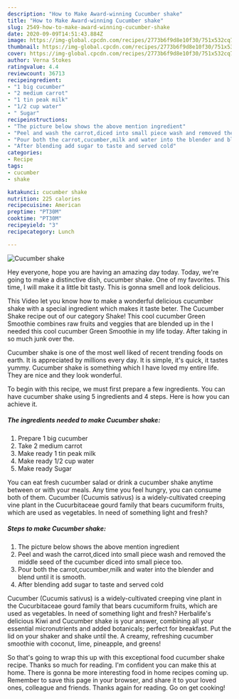```yaml
---
description: "How to Make Award-winning Cucumber shake"
title: "How to Make Award-winning Cucumber shake"
slug: 2549-how-to-make-award-winning-cucumber-shake
date: 2020-09-09T14:51:43.884Z
image: https://img-global.cpcdn.com/recipes/2773b6f9d8e10f30/751x532cq70/cucumber-shake-recipe-main-photo.jpg
thumbnail: https://img-global.cpcdn.com/recipes/2773b6f9d8e10f30/751x532cq70/cucumber-shake-recipe-main-photo.jpg
cover: https://img-global.cpcdn.com/recipes/2773b6f9d8e10f30/751x532cq70/cucumber-shake-recipe-main-photo.jpg
author: Verna Stokes
ratingvalue: 4.4
reviewcount: 36713
recipeingredient:
- "1 big cucumber"
- "2 medium carrot"
- "1 tin peak milk"
- "1/2 cup water"
- " Sugar"
recipeinstructions:
- "The picture below shows the above mention ingredient"
- "Peel and wash the carrot,diced into small piece wash and removed the middle seed of the cucumber diced into small piece too."
- "Pour both the carrot,cucumber,milk and water into the blender and blend until it is smooth."
- "After blending add sugar to taste and served cold"
categories:
- Recipe
tags:
- cucumber
- shake

katakunci: cucumber shake 
nutrition: 225 calories
recipecuisine: American
preptime: "PT30M"
cooktime: "PT30M"
recipeyield: "3"
recipecategory: Lunch

---
```



![Cucumber shake](https://img-global.cpcdn.com/recipes/2773b6f9d8e10f30/751x532cq70/cucumber-shake-recipe-main-photo.jpg)

Hey everyone, hope you are having an amazing day today. Today, we're going to make a distinctive dish, cucumber shake. One of my favorites. This time, I will make it a little bit tasty. This is gonna smell and look delicious.

This Video let you know how to make a wonderful delicious cucumber shake with a special ingredient which makes it taste beter. The Cucumber Shake recipe out of our category Shake! This cool cucumber Green Smoothie combines raw fruits and veggies that are blended up in the I needed this cool cucumber Green Smoothie in my life today. After taking in so much junk over the.

Cucumber shake is one of the most well liked of recent trending foods on earth. It is appreciated by millions every day. It is simple, it's quick, it tastes yummy. Cucumber shake is something which I have loved my entire life. They are nice and they look wonderful.


To begin with this recipe, we must first prepare a few ingredients. You can have cucumber shake using 5 ingredients and 4 steps. Here is how you can achieve it.

<!--inarticleads1-->

##### The ingredients needed to make Cucumber shake:

1. Prepare 1 big cucumber
1. Take 2 medium carrot
1. Make ready 1 tin peak milk
1. Make ready 1/2 cup water
1. Make ready  Sugar


You can eat fresh cucumber salad or drink a cucumber shake anytime between or with your meals. Any time you feel hungry, you can consume both of them. Cucumber (Cucumis sativus) is a widely-cultivated creeping vine plant in the Cucurbitaceae gourd family that bears cucumiform fruits, which are used as vegetables. In need of something light and fresh? 

<!--inarticleads2-->

##### Steps to make Cucumber shake:

1. The picture below shows the above mention ingredient
1. Peel and wash the carrot,diced into small piece wash and removed the middle seed of the cucumber diced into small piece too.
1. Pour both the carrot,cucumber,milk and water into the blender and blend until it is smooth.
1. After blending add sugar to taste and served cold


Cucumber (Cucumis sativus) is a widely-cultivated creeping vine plant in the Cucurbitaceae gourd family that bears cucumiform fruits, which are used as vegetables. In need of something light and fresh? Herbalife&#39;s delicious Kiwi and Cucumber shake is your answer, combining all your essential micronutrients and added botanicals; perfect for breakfast. Put the lid on your shaker and shake until the. A creamy, refreshing cucumber smoothie with coconut, lime, pineapple, and greens! 

So that's going to wrap this up with this exceptional food cucumber shake recipe. Thanks so much for reading. I'm confident you can make this at home. There is gonna be more interesting food in home recipes coming up. Remember to save this page in your browser, and share it to your loved ones, colleague and friends. Thanks again for reading. Go on get cooking!
